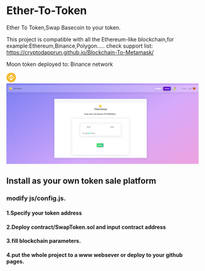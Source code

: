 # Ether-To-Token
Ether To Token,Swap Basecoin to your token.

This project is compatible with all the Ethereum-like blockchain,for example:Ethereum,Binance,Polygon..... check support list:
https://cryptodapprun.github.io/Blockchain-To-Metamask/



Moon token deployed to:
Binance network<br>

<img src="https://github.com/CryptoDappRun/MoonSwap/blob/main/img/56.png" width="25" height="25" alt="matic"> 

 
<br>




<img src="https://github.com/CryptoDappRun/Ether-To-Token/blob/main/screen.png"  >



## Install as your own token sale platform

### modify js/config.js.
#### 1.Specify your token address
#### 2.Deploy contract/SwapToken.sol and input contract address
#### 3.fill blockchain parameters.
#### 4.put the whole project to a www websever or deploy to your github pages.
